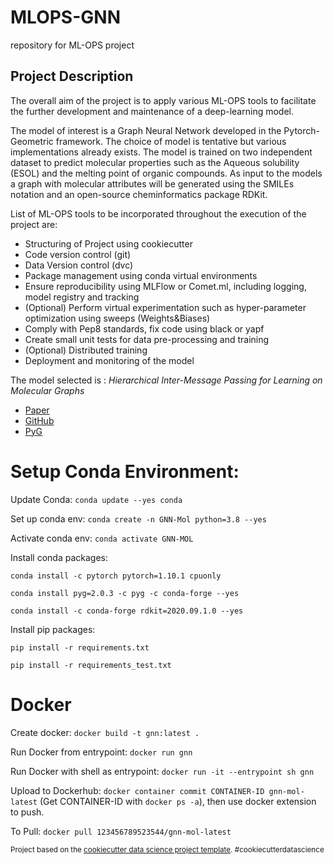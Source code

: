 MLOPS-GNN
==============================

repository for ML-OPS project

Project Description
------------
The overall aim of the project is to apply various ML-OPS tools to facilitate
the further development and maintenance of a deep-learning model.

The model of interest is a Graph Neural Network developed in the Pytorch-Geometric
framework. The choice of model is tentative but various implementations already exists.
The model is trained on two independent dataset to predict molecular properties such as the
Aqueous solubility (ESOL) and the melting point of organic compounds. As input to the models a 
graph with molecular attributes will be generated using the SMILEs notation and an open-source
cheminformatics package RDKit.

List of ML-OPS tools to be incorporated throughout the execution of the project are:
* Structuring of Project using cookiecutter
* Code version control (git)
* Data Version control (dvc)
* Package management using conda virtual environments
* Ensure reproducibility using MLFlow or Comet.ml, including logging, model registry and tracking
* (Optional) Perform virtual experimentation such as hyper-parameter optimization using sweeps (Weights&Biases)
* Comply with Pep8 standards, fix code using black or yapf
* Create small unit tests for data pre-processing and training
* (Optional) Distributed training
* Deployment and monitoring of the model

The model selected is : *Hierarchical Inter-Message Passing for Learning on Molecular Graphs*
* [Paper](https://pubs.acs.org/doi/10.1021/acs.jmedchem.9b00959) 
* [GitHub](https://github.com/pyg-team/pytorch_geometric/blob/master/examples/attentive_fp.py)
* [PyG](https://pytorch-geometric.readthedocs.io/en/latest/index.html)


# Setup Conda Environment:

Update Conda: `conda update --yes conda`

Set up conda env: `conda create -n GNN-Mol python=3.8 --yes`

Activate conda env: `conda activate GNN-MOL`

Install conda packages:

`conda install -c pytorch pytorch=1.10.1 cpuonly`

`conda install pyg=2.0.3 -c pyg -c conda-forge --yes`

`conda install -c conda-forge rdkit=2020.09.1.0 --yes`

Install pip packages:

`pip install -r requirements.txt`

`pip install -r requirements_test.txt`

# Docker

Create docker: `docker build -t gnn:latest .`

Run Docker from entrypoint: `docker run gnn`

Run Docker with shell as entrypoint: `docker run -it --entrypoint sh gnn`

Upload to Dockerhub: `docker container commit CONTAINER-ID gnn-mol-latest` (Get CONTAINER-ID with `docker ps -a`), then use docker extension to push.

To Pull: `docker pull 123456789523544/gnn-mol-latest`













<p><small>Project based on the <a target="_blank" href="https://drivendata.github.io/cookiecutter-data-science/">cookiecutter data science project template</a>. #cookiecutterdatascience</small></p>
